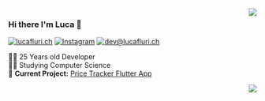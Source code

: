 <img align="right" src="https://github-readme-stats.vercel.app/api/top-langs/?username=lucafluri&layout=compact&title_color=606060&text_color=606060&bg_color=00000000&theme=dark&hide_border=true">

    

### Hi there I'm Luca :lemon:


[![lucafluri.ch](https://img.shields.io/static/v1?label=lucafluri.ch&message=%20&color=yellow&logo=&style=flat-square&logoColor=white)](https://www.lucafluri.ch/)
[![Instagram](https://img.shields.io/static/v1?label=Instagram&message=%20&color=orange&logo=Instagram&style=flat-square&logoColor=white)](https://www.instagram.com/lucafluri/)
[![dev@lucafluri.ch](https://img.shields.io/static/v1?label=dev@lucafluri.ch&message=%20&color=red&logo=gmail&style=flat-square&logoColor=white)](mailto:dev@lucafluri.ch)
  

👨‍💻 25 Years old Developer  
👨‍🎓 Studying Computer Science  
🚧 **Current Project:** [Price Tracker Flutter App](https://github.com/lucafluri/price_tracker)  

<!--<img src="https://github-readme-stats.vercel.app/api/top-langs/?username=lucafluri&layout=compact&theme=dark&hide_border=true&hide_rank=false&show_icons=true&title_color=606060&text_color=606060&bg_color=00000000">-->


<!-- [<img src="https://cdn.buymeacoffee.com/buttons/default-yellow.png" alt="Buy Me A Coffee" width=150 >](https://www.buymeacoffee.com/lucafluri) -->



<img align="right" src="https://github-readme-stats.vercel.app/api?username=lucafluri&hide_border=true&hide_rank=true&show_icons=true&title_color=606060&text_color=606060&bg_color=00000000">
